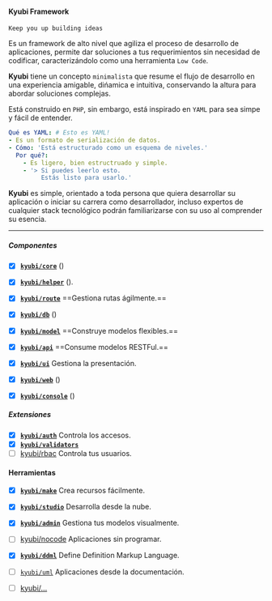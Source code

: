 #### Kyubi Framework
`Keep you up building ideas`
 
Es un framework de alto nivel que agiliza el proceso de desarrollo de aplicaciones, permite dar soluciones a tus requerimientos sin necesidad de codificar, caracterizándolo como una herramienta `Low Code`. 

__Kyubi__ tiene un concepto `minimalista` que resume el flujo de desarrollo en una experiencia amigable, dińamica e intuitiva, conservando la altura para abordar soluciones complejas.

Está construido en `PHP`, sin embargo, está inspirado en `YAML` para sea simpe y fácil de entender.
```YAML
Qué es YAML: # Esto es YAML!
- Es un formato de serialización de datos.
- Cómo: 'Está estructurado como un esquema de niveles.'
  Por qué?: 
    - Es ligero, bien estructruado y simple.
    - '> Si puedes leerlo esto.
         Estás listo para usarlo.'
```
__Kyubi__ es simple, orientado a toda persona que quiera desarrollar su aplicación o iniciar su carrera como desarrollador, incluso expertos de cualquier stack tecnológico podrán familiarizarse con su uso al comprender su esencia.

---

##### Componentes
- [x] __[`kyubi/core`]()__ ()
- [x] __[`kyubi/helper`]()__ ().
- [x] __[`kyubi/route`]()__ ==Gestiona rutas ágilmente.==
- [x] __[`kyubi/db`]()__ ()
- [x] __[`kyubi/model`]()__ ==Construye modelos flexibles.==
- [x] __[`kyubi/api`]()__ ==Consume modelos RESTFul.==
- [x] __[`kyubi/ui`]()__ Gestiona la presentación.

- [x] __[`kyubi/web`]()__  ()
- [x] __[`kyubi/console`]()__ ()


##### Extensiones
- [x] __[`kyubi/auth`]()__ Controla los accesos.
- [x] __[`kyubi/validators`]()__
- [ ] [kyubi/rbac]() Controla tus usuarios.
 
#### Herramientas
- [x] __[`kyubi/make`]()__ Crea recursos fácilmente.
- [x] __[`kyubi/studio`]()__ Desarrolla desde la nube.
- [x] __[`kyubi/admin`]()__ Gestiona tus modelos visualmente.
- [ ] [kyubi/nocode]() Aplicaciones sin programar.
- [x] __[`kyubi/ddml`]()__ Define Definition Markup Language.
- [ ] [`kyubi/uml`]() Aplicaciones desde la documentación.
- [ ] [kyubi/...]()
 
 

